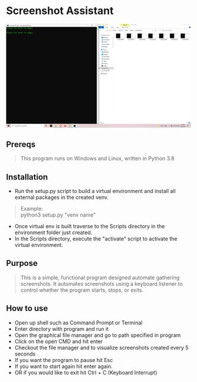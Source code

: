 # Screenshot Assistant
![alt text](https://github.com/ngimb64/Screenshot-Assistant/blob/master/ScreenshotAssistant.png?raw=true)

## Prereqs
> This program runs on Windows and Linux, written in Python 3.8

## Installation
- Run the setup.py script to build a virtual environment and install all external packages in the created venv.

> Example:<br>
> python3 setup.py "venv name"

- Once virtual env is built traverse to the Scripts directory in the environment folder just created.
- In the Scripts directory, execute the "activate" script to activate the virtual environment.

## Purpose
> This is a simple, functional program designed automate gathering screenshots.
> It automates screenshots using a keyboard listener to control whether the program starts, stops, or exits.

## How to use
- Open up shell such as Command Prompt or Terminal
- Enter directory with program and run it
- Open the graphical file manager and go to path specified in program
- Click on the open CMD and hit enter
- Checkout the file manager and to visualize screenshots created every 5 seconds
- If you want the program to pause hit Esc
- If you want to start again hit enter again.
- OR if you would like to exit hit Ctrl + C (Keyboard Interrupt)